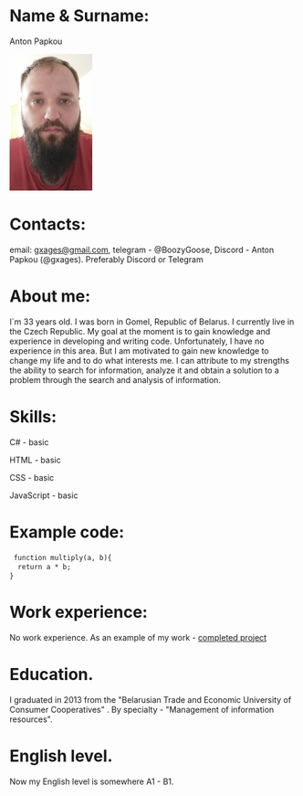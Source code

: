 # Name & Surname: 
Anton Papkou


![Anton Papkou](https://github.com/gxages/rsschool-cv/blob/gh-pages/images/MyFoto.jpg)

# Contacts:
 email: gxages@gmail.com, telegram - @BoozyGoose, Discord - Anton Papkou (@gxages). Preferably Discord or Telegram

# About me: 
I`m 33 years old. I was born in Gomel, Republic of Belarus. I currently live in the Czech Republic.
My goal at the moment is to gain knowledge and experience in developing and writing code. 
Unfortunately, I have no experience in this area. But I am motivated to gain new knowledge to change my life and to do what interests me.
I can attribute to my strengths the ability to search for information, analyze it and obtain a solution to a problem through the search and analysis of information.

# Skills:
 <p> C# - basic </p>
 <p> HTML - basic</p>
 <p> CSS - basic</p>
 <p> JavaScript - basic</p>

# Example code:
```
 function multiply(a, b){
  return a * b;
}
```

# Work experience:
No work experience. As an example of my work - [completed project](https://github.com/gxages/rsschool-cv/blob/gh-pages/cv.md)

# Education.
I graduated in 2013 from the "Belarusian Trade and Economic University of Consumer Cooperatives" . By specialty - "Management of information resources".


# English level.
Now my English level is somewhere A1 - B1.